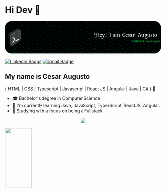 <h1>Hi Dev 👋</h1>

![Header](./github-header-image.png)

[![Linkedin Badge](https://img.shields.io/badge/-LinkedIn-6633cc?style=flat-square&logo=Linkedin&logoColor=white&link=https://www.linkedin.com/in/cesaraugusto875/)](https://www.linkedin.com/in/cesaraugusto875/)
[![Gmail Badge](https://img.shields.io/badge/-augustocesar875@gmail.com-6633cc?style=flat-square&logo=Gmail&logoColor=white&link=mailto:augustocesar875@gmail.com)](mailto:augustocesar875@gmail.com)

## My name is Cesar Augusto
( HTML | CSS | Typescript | Javascript | React JS | Angular | Java | C# ) 🚀
- 🎓 Bachelor's degree in Computer Science
- 🌱 I'm currently learning Java, JavaScript, TyperScript, ReactJS, Angular.
- 💬 Studying with a focus on being a Fullstack

<p align="center">
  <img src="https://readme-typing-svg.herokuapp.com/?color=b2f2f7&size=35&center=true&vCenter=true&width=1000&lines=Welcome+to+my+repository:%29"/>
</p>
<div align="left">
  
  <img width="41%" height="195px" src="https://github-readme-stats.vercel.app/api/top-langs/?username=Cesar19Augusto&layout=compact&hide_border=true&title_color=8f00ff&text_color=ffffff&bg_color=0d1117" />
  
 </div>

